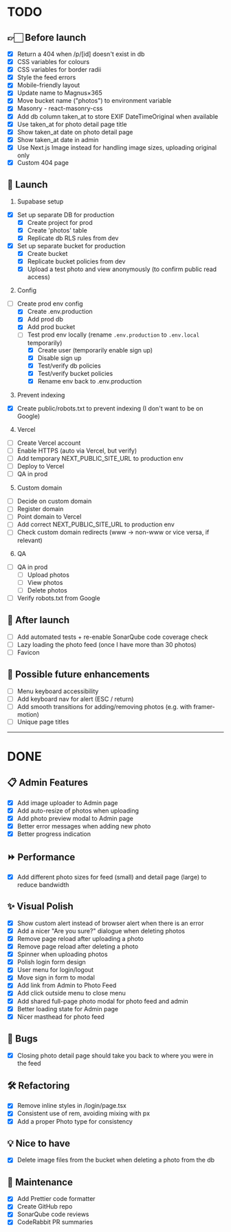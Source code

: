 # TODO

## 👉🏻 Before launch

- [x] Return a 404 when /p/[id] doesn't exist in db
- [x] CSS variables for colours
- [x] CSS variables for border radii
- [x] Style the feed errors
- [x] Mobile-friendly layout
- [x] Update name to Magnus×365
- [x] Move bucket name ("photos") to environment variable
- [x] Masonry - react-masonry-css
- [x] Add db column taken_at to store EXIF DateTimeOriginal when available
- [x] Use taken_at for photo detail page title
- [x] Show taken_at date on photo detail page
- [x] Show taken_at date in admin
- [x] Use Next.js Image instead for handling image sizes, uploading original only
- [x] Custom 404 page

## 🚀 Launch

1. Supabase setup

- [x] Set up separate DB for production
  - [x] Create project for prod
  - [x] Create 'photos' table
  - [x] Replicate db RLS rules from dev
- [x] Set up separate bucket for production
  - [x] Create bucket
  - [x] Replicate bucket policies from dev
  - [x] Upload a test photo and view anonymously (to confirm public read access)

2. Config

- [ ] Create prod env config
  - [x] Create .env.production
  - [x] Add prod db
  - [x] Add prod bucket
  - [ ] Test prod env locally (rename `.env.production` to `.env.local` temporarily)
    - [x] Create user (temporarily enable sign up)
    - [x] Disable sign up
    - [x] Test/verify db policies
    - [x] Test/verify bucket policies
    - [x] Rename env back to .env.production

3. Prevent indexing

- [x] Create public/robots.txt to prevent indexing (I don't want to be on Google)

4. Vercel

- [ ] Create Vercel account
- [ ] Enable HTTPS (auto via Vercel, but verify)
- [ ] Add temporary NEXT_PUBLIC_SITE_URL to production env
- [ ] Deploy to Vercel
- [ ] QA in prod

5. Custom domain

- [ ] Decide on custom domain
- [ ] Register domain
- [ ] Point domain to Vercel
- [ ] Add correct NEXT_PUBLIC_SITE_URL to production env
- [ ] Check custom domain redirects (www → non-www or vice versa, if relevant)

6. QA

- [ ] QA in prod
  - [ ] Upload photos
  - [ ] View photos
  - [ ] Delete photos
- [ ] Verify robots.txt from Google

## 🧹 After launch

- [ ] Add automated tests + re-enable SonarQube code coverage check
- [ ] Lazy loading the photo feed (once I have more than 30 photos)
- [ ] Favicon

## 🔮 Possible future enhancements

- [ ] Menu keyboard accessibility
- [ ] Add keyboard nav for alert (ESC / return)
- [ ] Add smooth transitions for adding/removing photos (e.g. with framer-motion)
- [ ] Unique page titles

---

# DONE

## 📋 Admin Features

- [x] Add image uploader to Admin page
- [x] Add auto-resize of photos when uploading
- [x] Add photo preview modal to Admin page
- [x] Better error messages when adding new photo
- [x] Better progress indication

## ⏩ Performance

- [x] Add different photo sizes for feed (small) and detail page (large) to reduce bandwidth

## ✨ Visual Polish

- [x] Show custom alert instead of browser alert when there is an error
- [x] Add a nicer "Are you sure?" dialogue when deleting photos
- [x] Remove page reload after uploading a photo
- [x] Remove page reload after deleting a photo
- [x] Spinner when uploading photos
- [x] Polish login form design
- [x] User menu for login/logout
- [x] Move sign in form to modal
- [x] Add link from Admin to Photo Feed
- [x] Add click outside menu to close menu
- [x] Add shared full-page photo modal for photo feed and admin
- [x] Better loading state for Admin page
- [x] Nicer masthead for photo feed

## 🐛 Bugs

- [x] Closing photo detail page should take you back to where you were in the feed

## 🛠 Refactoring

- [x] Remove inline styles in /login/page.tsx
- [x] Consistent use of rem, avoiding mixing with px
- [x] Add a proper Photo type for consistency

## 💡 Nice to have

- [x] Delete image files from the bucket when deleting a photo from the db

## 🧹 Maintenance

- [x] Add Prettier code formatter
- [x] Create GitHub repo
- [x] SonarQube code reviews
- [x] CodeRabbit PR summaries
